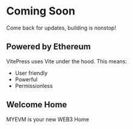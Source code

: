 # Coming Soon

Come back for updates, building is nonstop!

## Powered by Ethereum

VitePress uses Vite under the hood. This means:

- User friendly
- Powerful
- Permissionless

## Welcome Home

MYEVM is your new WEB3 Home
